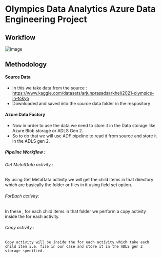 # Olympics Data Analytics Azure Data Engineering Project

## Workflow
![image](https://github.com/user-attachments/assets/f9dccf91-d8e2-4177-8d07-2e3ade0dcdf1)

## Methodology 

#### Source Data
* In this we take data from the source : https://www.kaggle.com/datasets/arjunprasadsarkhel/2021-olympics-in-tokyo
* Downloaded and saved into the source data folder in the respository

#### Azure Data Factory 
* Now in order to use the data we need to store it in the Data storage like Azure Blob storage or ADLS Gen 2.
* So to do that we will use ADF pipeline to read it from source and store it in the ADLS gen 2.
##### Pipeline Workflow :
###### Get MetatData activity :
  By using Get MetaData activity we will get the child items in that directory which are basically the folder or files in it using field set option.
###### ForEach activity:
  In these , for each child items in that folder we perform a copy activity inside the for each activity.
  ###### Copy activity :
    Copy activity will be inside the for each activity which take each child item i.e. file in our case and store it in the ADLS gen 2 storage specified.


